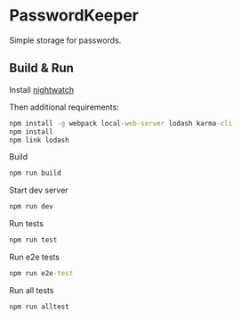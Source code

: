 # PasswordKeeper

Simple storage for passwords.

## Build & Run

Install [nightwatch](http://nightwatchjs.org/getingstarted#installation)

Then additional requirements:

```bat
npm install -g webpack local-web-server lodash karma-cli
npm install
npm link lodash
```

Build

```bat
npm run build
```

Start dev server

```bat
npm run dev
```

Run tests

```bat
npm run test
```

Run e2e tests

```bat
npm run e2e-test
```

Run all tests

```bat
npm run alltest
```